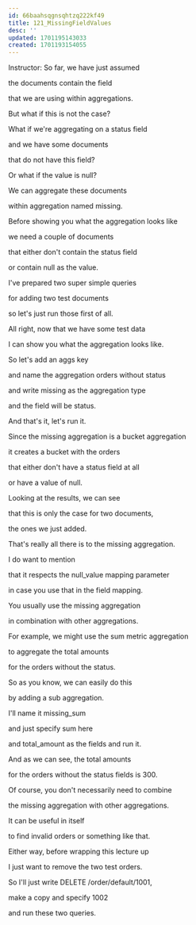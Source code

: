 ```yaml
---
id: 66baahsqgnsqhtzq222kf49
title: 121_MissingFieldValues
desc: ''
updated: 1701195143033
created: 1701193154055
---
```

Instructor: So far, we have just assumed

the documents contain the field

that we are using within aggregations.

But what if this is not the case?

What if we're aggregating on a status field

and we have some documents

that do not have this field?

Or what if the value is null?

We can aggregate these documents

within aggregation named missing.

Before showing you what the aggregation looks like

we need a couple of documents

that either don't contain the status field

or contain null as the value.

I've prepared two super simple queries

for adding two test documents

so let's just run those first of all.

All right, now that we have some test data

I can show you what the aggregation looks like.

So let's add an aggs key

and name the aggregation orders without status

and write missing as the aggregation type

and the field will be status.

And that's it, let's run it.

Since the missing aggregation is a bucket aggregation

it creates a bucket with the orders

that either don't have a status field at all

or have a value of null.

Looking at the results, we can see

that this is only the case for two documents,

the ones we just added.

That's really all there is to the missing aggregation.

I do want to mention

that it respects the null_value mapping parameter

in case you use that in the field mapping.

You usually use the missing aggregation

in combination with other aggregations.

For example, we might use the sum metric aggregation

to aggregate the total amounts

for the orders without the status.

So as you know, we can easily do this

by adding a sub aggregation.

I'll name it missing_sum

and just specify sum here

and total_amount as the fields and run it.

And as we can see, the total amounts

for the orders without the status fields is 300.

Of course, you don't necessarily need to combine

the missing aggregation with other aggregations.

It can be useful in itself

to find invalid orders or something like that.

Either way, before wrapping this lecture up

I just want to remove the two test orders.

So I'll just write DELETE /order/default/1001,

make a copy and specify 1002

and run these two queries.

